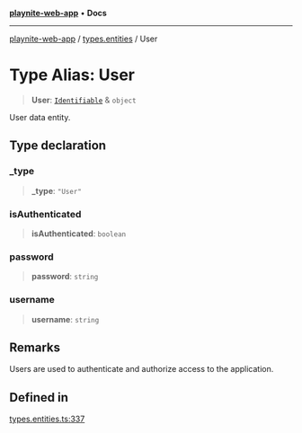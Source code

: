 [**playnite-web-app**](../../README.md) • **Docs**

***

[playnite-web-app](../../README.md) / [types.entities](../README.md) / User

# Type Alias: User

> **User**: [`Identifiable`](Identifiable.md) & `object`

User data entity.

## Type declaration

### \_type

> **\_type**: `"User"`

### isAuthenticated

> **isAuthenticated**: `boolean`

### password

> **password**: `string`

### username

> **username**: `string`

## Remarks

Users are used to authenticate and authorize access to the application.

## Defined in

[types.entities.ts:337](https://github.com/andrew-codes/playnite-web/blob/7b31439681a44ad3c4878f01cf3d51fe94455649/apps/playnite-web/src/server/data/types.entities.ts#L337)
